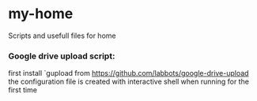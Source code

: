 # my-home
Scripts and usefull files for home


### Google drive upload script:
first install `gupload from https://github.com/labbots/google-drive-upload
the configuration file is created with interactive shell when running for the first time
